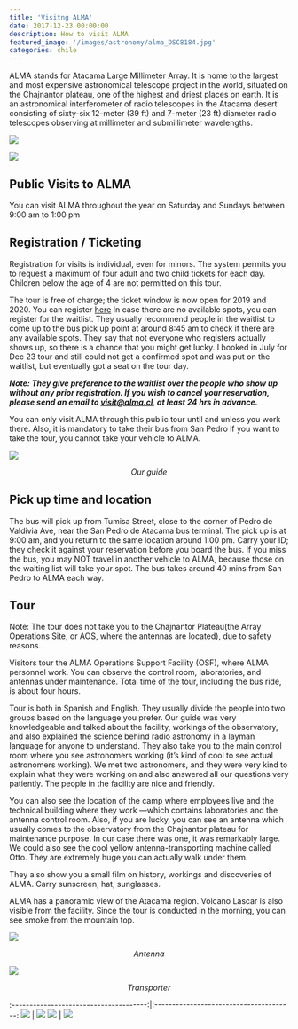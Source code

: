 ```yaml
---
title: 'Visitng ALMA'
date: 2017-12-23 00:00:00
description: How to visit ALMA
featured_image: '/images/astronomy/alma_DSC8184.jpg'
categories: chile
---
```


ALMA stands for Atacama Large Millimeter Array. It is home to the largest and most expensive astronomical telescope project in the world, situated on the Chajnantor plateau, one of the highest and driest places on earth. It is an astronomical interferometer of radio telescopes in the Atacama desert consisting of sixty-six 12-meter (39 ft) and 7-meter (23 ft) diameter radio telescopes observing at millimeter and submillimeter wavelengths.

![](/images/astronomy/alma_DSC8155.jpg)

![](/images/astronomy/alma_DSC8184.jpg)

## Public Visits to ALMA
You can visit ALMA throughout the year on Saturday and Sundays between 9:00 am to 1:00 pm


## Registration / Ticketing
Registration for visits is individual, even for minors. The system permits you to request a maximum of four adult and two child tickets for each day.  Children below the age of 4 are not permitted on this tour.

The tour is free of charge; the ticket window is now open for 2019 and 2020. You can register [here](https://welcu.com/alma/visit-2019)
In case there are no available spots, you can register for the waitlist. They usually recommend people in the waitlist to come up to the bus pick up point at around 8:45 am to check if there are any available spots. They say that not everyone who registers actually shows up, so there is a chance that you might get lucky. I booked in July for Dec 23 tour and still could not get a confirmed spot and was put on the waitlist, but eventually got a seat on the tour day.

***Note: They give preference to the waitlist over the people who show up without any prior registration.
If you wish to cancel your reservation, please send an email to visit@alma.cl, at least 24 hrs in advance.***

You can only visit ALMA through this public tour until and unless you work there. Also, it is mandatory to take their bus from San Pedro if you want to take the tour, you cannot take your vehicle to ALMA.

![](/images/astronomy/alma_DSC8163.jpg)
*<center class="image-caption">Our guide</center>*


## Pick up time and location
The bus will pick up from Tumisa Street, close to the corner of Pedro de Valdivia Ave, near the San Pedro de Atacama bus terminal. The pick up is at 9:00 am, and you return to the same location around 1:00 pm. Carry your ID; they check it against your reservation before you board the bus.
If you miss the bus, you may NOT travel in another vehicle to ALMA, because those on the waiting list will take your spot.
The bus takes around 40 mins from San Pedro to ALMA each way.


## Tour
Note: The tour does not take you to the Chajnantor Plateau(the Array Operations Site, or AOS, where the antennas are located), due to safety reasons.

Visitors tour the ALMA Operations Support Facility (OSF), where ALMA personnel work. You can observe the control room, laboratories, and antennas under maintenance. Total time of the tour, including the bus ride, is about four hours.

Tour is both in Spanish and English. They usually divide the people into two groups based on the language you prefer. Our guide was very knowledgeable and talked about the facility, workings of the observatory, and also explained the science behind radio astronomy in a layman language for anyone to understand. They also take you to the main control room where you see astronomers working (it’s kind of cool to see actual astronomers working).  We met two astronomers, and they were very kind to explain what they were working on and also answered all our questions very patiently. The people in the facility are nice and friendly.

You can also see the location of the camp where employees live and the technical building where they work —which contains laboratories and the antenna control room. Also, if you are lucky, you can see an antenna which usually comes to the observatory from the Chajnantor plateau for maintenance purpose. In our case there was one, it was remarkably large. We could also see the cool yellow antenna-transporting machine called Otto. They are extremely huge you can actually walk under them.

They also show you a small film on history, workings and discoveries of ALMA.
Carry sunscreen, hat, sunglasses.

ALMA has a panoramic view of the Atacama region. Volcano Lascar is also visible from the facility. Since the tour is conducted in the morning, you can see smoke from the mountain top.


![](/images/astronomy/alma_DSC8183.jpg)
*<center>Antenna</center>*

![](/images/astronomy/alma_DSC8198.jpg)
*<center>Transporter</center>*


:--------------------------------------:|:---------------------------------------:
![](/images/astronomy/alma_DSC8180.jpg) |  ![](/images/astronomy/alma_DSC8175.jpg)
![](/images/astronomy/alma_DSC8167.jpg) |  ![](/images/astronomy/alma_DSC8173.jpg)

